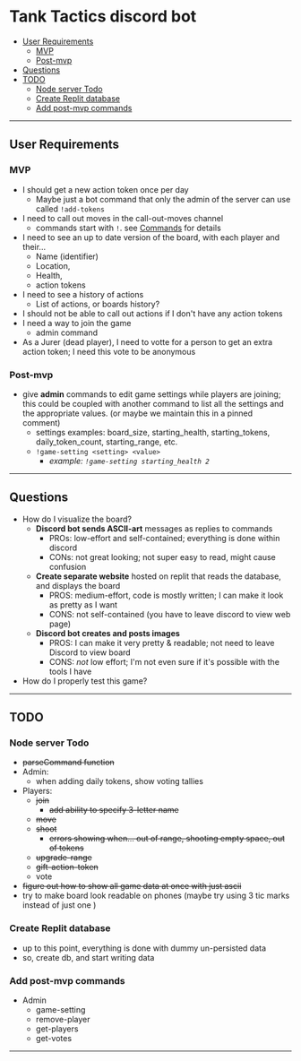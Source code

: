 # Tank Tactics discord bot <!-- omit in toc -->
- [User Requirements](#user-requirements)
  - [MVP](#mvp)
  - [Post-mvp](#post-mvp)
- [Questions](#questions)
- [TODO](#todo)
  - [Node server Todo](#node-server-todo)
  - [Create Replit database](#create-replit-database)
  - [Add post-mvp commands](#add-post-mvp-commands)

---

## User Requirements
### MVP
- I should get a new action token once per day
  - Maybe just a bot command that only the admin of the server can use called `!add-tokens`
- I need to call out moves in the call-out-moves channel
  - commands start with `!`. see [Commands](#commands) for details
- I need to see an up to date version of the board, with each player and their...
  - Name (identifier)
  - Location,
  - Health,
  - action tokens
- I need to see a history of actions
  - List of actions, or boards history?
- I should not be able to call out actions if I don't have any action tokens
- I need a way to join the game
  - admin command
- As a Jurer (dead player), I need to votte for a person to get an extra action token; I need this vote to be anonymous
### Post-mvp
- give **admin** commands to edit game settings while players are joining; this could be coupled with another command to list all the settings and the appropriate values. (or maybe we maintain this in a pinned comment)
  - settings examples: board_size, starting_health, starting_tokens, daily_token_count, starting_range, etc.
  - `!game-setting <setting> <value>`
    - *example: `!game-setting starting_health 2`*

---

## Questions
- How do I visualize the board?
  - **Discord bot sends ASCII-art** messages as replies to commands
    - PROs: low-effort and self-contained; everything is done within discord
    - CONs: not great looking; not super easy to read, might cause confusion
  - **Create separate website** hosted on replit that reads the database, and displays the board
    - PROS: medium-effort, code is mostly written; I can make it look as pretty as I want
    - CONS: not self-contained (you have to leave discord to view web page)
  - **Discord bot creates and posts images**
    - PROS: I can make it very pretty & readable; not need to leave Discord to view board
    - CONS: *not* low effort; I'm not even sure if it's possible with the tools I have
- How do I properly test this game?

---

## TODO
### Node server Todo
- ~~parseCommand function~~
- Admin:
  - when adding daily tokens, show voting tallies
- Players:
  - ~~join~~
    - ~~add ability to specify 3-letter name~~
  - ~~move~~
  - ~~shoot~~
    - ~~errors showing when... out of range, shooting empty space, out of tokens~~
  - ~~upgrade-range~~
  - ~~gift-action-token~~
  - vote
- ~~figure out how to show all game data at once with just ascii~~
- try to make board look readable on phones (maybe try using 3 tic marks instead of just one )
### Create Replit database
- up to this point, everything is done with dummy un-persisted data
- so, create db, and start writing data
### Add post-mvp commands
- Admin
    - game-setting
    - remove-player
    - get-players
    - get-votes

---

<!-- Board 10x10

  0 1 2 3 4 5 6 7 8 9
a . . . . . . . . . .
b . . . . . . . . . .
c . . . r . . . . . .
d . . . . . . j . . .
e . . . . . . . . . .
f . . . . . . t . . .
g . . . . . . . . . .
h . . . . . a . . . .
i . . . . . . . . . .
j . . . . . . . . . .

-->